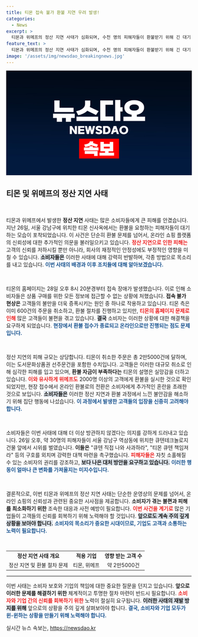 ```yaml
---
title: 티몬 접속 불가 환불 지연 우려 발생!
categories:
  - News
excerpt: >
  티몬과 위메프의 정산 지연 사태가 심화되며, 수천 명의 피해자들이 환불받기 위해 긴 대기 행렬을 이루고 있다. 티몬 홈페이지는 접속 불가능 상태이며, 환불 건수는 2만5000건에 달한다. 피해자들은 강남에서 시위를 벌이며 즉각적인 해결을 촉구하고 있다.
feature_text: >
  티몬과 위메프의 정산 지연 사태가 심화되며, 수천 명의 피해자들이 환불받기 위해 긴 대기 행렬을 이루고 있다. 티몬 홈페이지는 접속 불가능 상태이며, 환불 건수는 2만5000건에 달한다. 피해자들은 강남에서 시위를 벌이며 즉각적인 해결을 촉구하고 있다.
image: '/assets/img/newsdao_breakingnews.jpg'
---
```


<p><img src="/assets/img/newsdao_breakingnews.jpg" alt="ontimetimes 속보" /></p>

<h2 data-ke-size="size26">티몬 및 위메프의 정산 지연 사태</h2>

<p data-ke-size="size16">&nbsp;</p>

<p>티몬과 위메프에서 발생한 <b>정산 지연</b> 사태는 많은 소비자들에게 큰 피해를 안겼습니다. 지난 26일, 서울 강남구에 위치한 티몬 신사옥에서는 환불을 요청하는 피해자들이 대기하는 모습이 포착되었습니다. 이 사건은 단순히 환불 문제를 넘어서, 온라인 쇼핑 플랫폼의 신뢰성에 대한 추가적인 의문을 불러일으키고 있습니다. <b><span style="color: #ee2323;">정산 지연으로 인한 피해는</span></b> 고객의 신뢰를 저하시킬 뿐만 아니라, 회사의 재정적인 안정성에도 부정적인 영향을 미칠 수 있습니다. <b><span style="background-color: #21538527;">소비자들은</span></b> 이러한 사태에 대해 강력히 반발하며, 각종 방법으로 목소리를 내고 있습니다. <b><span style="color: #1a5490;">이번 사태의 배경과 이후 조치들에 대해 알아보겠습니다.</span></b></p>

<p data-ke-size="size16">&nbsp;</p>

<p>티몬의 홈페이지는 28일 오후 8시 20분경부터 접속 장애가 발생했습니다. 이로 인해 소비자들은 상품 구매를 위한 모든 정보에 접근할 수 없는 상황에 처했습니다. <b>접속 불가 현상은</b> 고객들의 불만을 더욱 증폭시키는 원인 중 하나로 작용하고 있습니다. 티몬 측은 이미 600건의 주문을 취소하고, 환불 절차를 진행하고 있지만, <b><span style="color: #ee2323;">티몬의 홈페이지 문제로 인해</span></b> 많은 고객들이 불편을 겪고 있습니다. <b><span style="background-color: #21538527;">결국</span></b> 소비자는 이러한 상황에 대한 해결책을 요구하게 되었습니다. <b><span style="color: #1a5490;">현장에서 환불 접수가 종료되고 온라인으로만 진행되는 점도 문제입니다.</span></b></p>

<p data-ke-size="size16">&nbsp;</p>

<p>정산 지연의 피해 규모는 상당합니다. 티몬이 취소한 주문은 총 2만5000건에 달하며, 이는 도서문화상품권 선주문건을 포함한 수치입니다. 고객들은 이러한 대규모 취소로 인해 심각한 피해를 입고 있으며, <b>환불 자금이 부족하다는</b> 티몬의 설명은 실망감을 더하고 있습니다. <b><span style="color: #ee2323;">이와 유사하게 위메프도</span></b> 2000명 이상의 고객에게 환불을 실시한 것으로 확인되었지만, 현장 접수에서 온라인 환불로의 전환은 소비자에게 추가적인 혼란을 초래한 것으로 보입니다. <b><span style="background-color: #21538527;">소비자들은</span></b> 이러한 정산 지연과 환불 과정에서 느낀 불안감을 해소하기 위해 집단 행동에 나섰습니다. <b><span style="color: #1a5490;">이 과정에서 발생한 고객들의 입장을 신중히 고려해야 합니다.</span></b></p>

<p data-ke-size="size16">&nbsp;</p>

<p>소비자들은 이번 사태에 대해 더 이상 방관하지 않겠다는 의지를 강하게 드러내고 있습니다. 26일 오후, 약 30명의 피해자들이 서울 강남구 역삼동에 위치한 큐텐테크놀로지 건물 앞에서 시위를 벌였습니다. <b>이들은</b> "큐텐 직접 나와 사과하라", "티몬 큐텐 책임져라" 등의 구호를 외치며 강력한 대책 마련을 촉구했습니다. <b><span style="color: #ee2323;">피해자들은</span></b> 자칫 소홀해질 수 있는 소비자의 권리를 강조하고, <b><span style="background-color: #21538527;">보다 나은 대처 방안을 요구하고 있습니다.</span></b> <b><span style="color: #1a5490;">이러한 행동이 얼마나 큰 변화를 가져올지는 미지수입니다.</span></b></p>

<p data-ke-size="size16">&nbsp;</p>

<p>결론적으로, 이번 티몬과 위메프의 정산 지연 사태는 단순한 운영상의 문제를 넘어서, 온라인 쇼핑의 신뢰성과 관련된 중요한 시사점을 제공합니다. <b>소비자가 겪는 불편과 피해를 최소화하기 위한</b> 조속한 대응과 사전 예방이 필요합니다. <b><span style="color: #ee2323;">이번 사건을 계기로</span></b> 많은 기업들이 고객들의 신뢰를 회복하기 위해 노력해야 할 것입니다. <b><span style="background-color: #21538527;">앞으로도 계속 주의 깊게 상황을 보아야 합니다.</span></b> <b><span style="color: #1a5490;">소비자의 목소리가 중요한 시대이므로, 기업도 고객과 소통하는 노력이 필요합니다.</span></b></p>

<p data-ke-size="size16">&nbsp;</p>

<table style="width: 100%; border-collapse: collapse;">
  <tr>
    <td style="text-align: center; height: 17px;"><b>정산 지연 사태 개요</b></td>
    <td style="text-align: center; height: 17px;"><b>적용 기업</b></td>
    <td style="text-align: center; height: 17px;"><b>영향 받는 고객 수</b></td>
  </tr>
  <tr>
    <td style="text-align: center; height: 17px;">정산 지연 및 환불 절차 문제</td>
    <td style="text-align: center; height: 17px;">티몬, 위메프</td>
    <td style="text-align: center; height: 17px;">약 2만5000건</td>
  </tr>
</table>

<hr style="border: 1px solid #eaeaea;"/> 

<p>이번 사태는 소비자 보호와 기업의 책임에 대한 중요한 질문을 던지고 있습니다. <b>앞으로 이러한 문제를 해결하기 위한</b> 체계적이고 투명한 절차 마련이 반드시 필요합니다. <b><span style="color: #ee2323;">소비자와 기업 간의 신뢰를 회복하기 위한</span></b> 노력이 절실히 요구됩니다. <b><span style="background-color: #21538527;">이러한 사태의 재발 방지를 위해</span></b> 앞으로의 상황을 주의 깊게 살펴보아야 합니다. <b><span style="color: #1a5490;">결국, 소비자와 기업 모두가 윈-윈하는 상황을 만들기 위해 노력해야 합니다.</span></b></p>
실시간 뉴스 속보는, <a href="https://newsdao.kr" rel="dofollow">https://newsdao.kr</a>


